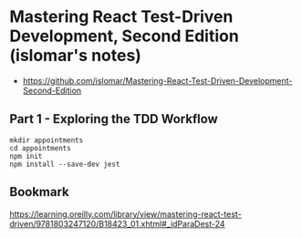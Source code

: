 # Mastering React Test-Driven Development, Second Edition (islomar's notes)
- https://github.com/islomar/Mastering-React-Test-Driven-Development-Second-Edition

## Part 1 - Exploring the TDD Workflow
```
mkdir appointments
cd appointments
npm init
npm install --save-dev jest
```

## Bookmark
https://learning.oreilly.com/library/view/mastering-react-test-driven/9781803247120/B18423_01.xhtml#_idParaDest-24
